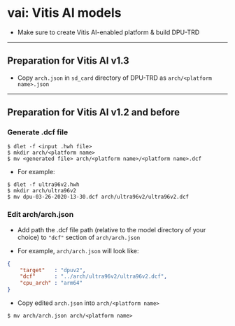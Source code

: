 # vai: Vitis AI models

- Make sure to create Vitis AI-enabled platform & build DPU-TRD

***

## Preparation for Vitis AI v1.3

- Copy ``arch.json`` in ``sd_card`` directory of DPU-TRD as ``arch/<platform name>.json``

***

## Preparation for Vitis AI v1.2 and before

### Generate .dcf file

```
$ dlet -f <input .hwh file>
$ mkdir arch/<platform name>
$ mv <generated file> arch/<platform name>/<platform name>.dcf
```

- For example:

```
$ dlet -f ultra96v2.hwh
$ mkdir arch/ultra96v2
$ mv dpu-03-26-2020-13-30.dcf arch/ultra96v2/ultra96v2.dcf
```

### Edit arch/arch.json

- Add path the .dcf file path (relative to the model directory of your choice) to ``"dcf"`` section of ``arch/arch.json``

- For example, ``arch/arch.json`` will look like:

```json
{
    "target"   : "dpuv2",
    "dcf"      : "../arch/ultra96v2/ultra96v2.dcf",
    "cpu_arch" : "arm64"
}
```

- Copy edited ``arch.json`` into ``arch/<platform name>``

```
$ mv arch/arch.json arch/<platform name>
```
